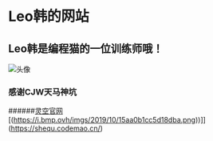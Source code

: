 # Leo韩的网站
## Leo韩是编程猫的一位训练师哦！
![头像](https://i.bmp.ovh/imgs/2019/10/a017df3937d241aa.png)
### 感谢CJW天马神坑
######[灵空官网](https://lingkong-robot.cn)
[(https://i.bmp.ovh/imgs/2019/10/15aa0b1cc5d18dba.png))]](https://shequ.codemao.cn/)

